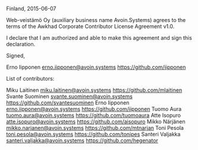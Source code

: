 Finland, 2015-06-07

Web-veistämö Oy (auxiliary business name Avoin.Systems) agrees to the terms of the Awkhad Corporate
Contributor License Agreement v1.0.

I declare that I am authorized and able to make this agreement and sign this
declaration.

Signed,

Erno Iipponen erno.iipponen@avoin.systems https://github.com/iipponen

List of contributors:

Miku Laitinen miku.laitinen@avoin.systems https://github.com/mlaitinen
Svante Suominen svante.suominen@avoin.systems https://github.com/svantesuominen
Erno Iipponen erno.iipponen@avoin.systems https://github.com/iipponen
Tuomo Aura tuomo.aura@avoin.systems https://github.com/tuomoaura
Atte Isopuro atte.isopuro@avoin.systems https://github.com/aisopuro
Mikko Närjänen mikko.narjanen@avoin.systems https://github.com/mtnarjan
Toni Pesola toni.pesola@avoin.systems https://github.com/tonipes
Santeri Valjakka santeri.valjakka@avoin.systems https://github.com/hegenator
